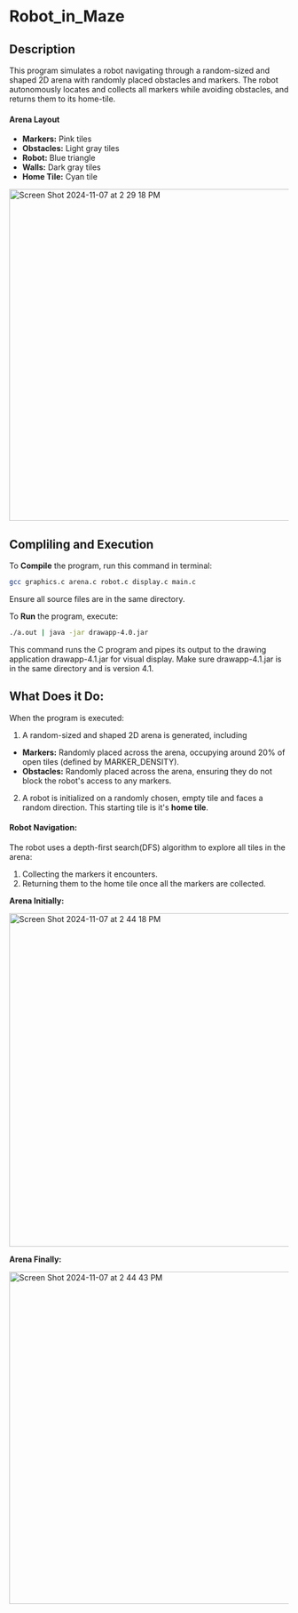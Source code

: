# Robot_in_Maze

## Description
This program simulates a robot navigating through a random-sized and shaped 2D arena with randomly placed obstacles and markers. The robot autonomously locates and collects all markers while avoiding obstacles, and returns them to its home-tile.

#### Arena Layout
- **Markers:** Pink tiles
- **Obstacles:** Light gray tiles
- **Robot:** Blue triangle
- **Walls:** Dark gray tiles
- **Home Tile:** Cyan tile

<img width="597" alt="Screen Shot 2024-11-07 at 2 29 18 PM" src="https://github.com/user-attachments/assets/a464fc1c-5116-4e26-a8d5-62d83e3b28ae" />

## Compliling and Execution
To **Compile** the program, run this command in terminal:
```bash
gcc graphics.c arena.c robot.c display.c main.c
```
Ensure all source files are in the same directory.

To **Run** the program, execute: 
```bash
./a.out | java -jar drawapp-4.0.jar
```
This command runs the C program and pipes its output to the drawing application drawapp-4.1.jar for visual display. Make sure drawapp-4.1.jar is in the same directory and is version 4.1.

## What Does it Do:
When the program is executed:
1. A random-sized and shaped 2D arena is generated, including
- **Markers:** Randomly placed across the arena, occupying around 20% of open tiles (defined by MARKER_DENSITY).
- **Obstacles:** Randomly placed across the arena, ensuring they do not block the robot's access to any markers.
2. A robot is initialized on a randomly chosen, empty tile and faces a random direction. This starting tile is it's **home tile**.

#### Robot Navigation:
The robot uses a depth-first search(DFS) algorithm to explore all tiles in the arena:
1. Collecting the markers it encounters.
2. Returning them to the home tile once all the markers are collected.

**Arena Initially:**

<img width="600" alt="Screen Shot 2024-11-07 at 2 44 18 PM" src="https://github.com/user-attachments/assets/fe0eb8af-20ef-4a7e-8929-0f4c6cc2cc72" />

**Arena Finally:**

<img width="598" alt="Screen Shot 2024-11-07 at 2 44 43 PM" src="https://github.com/user-attachments/assets/3af50128-a61b-49be-8e73-aac10a20823d" />
